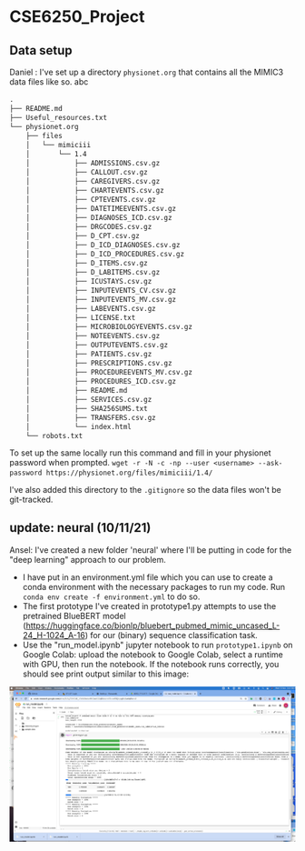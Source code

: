 # CSE6250_Project

## Data setup
Daniel : I've set up a directory `physionet.org` that contains all the MIMIC3 data files like so.
abc
```
.
├── README.md
├── Useful_resources.txt
└── physionet.org
    ├── files
    │   └── mimiciii
    │       └── 1.4
    │           ├── ADMISSIONS.csv.gz
    │           ├── CALLOUT.csv.gz
    │           ├── CAREGIVERS.csv.gz
    │           ├── CHARTEVENTS.csv.gz
    │           ├── CPTEVENTS.csv.gz
    │           ├── DATETIMEEVENTS.csv.gz
    │           ├── DIAGNOSES_ICD.csv.gz
    │           ├── DRGCODES.csv.gz
    │           ├── D_CPT.csv.gz
    │           ├── D_ICD_DIAGNOSES.csv.gz
    │           ├── D_ICD_PROCEDURES.csv.gz
    │           ├── D_ITEMS.csv.gz
    │           ├── D_LABITEMS.csv.gz
    │           ├── ICUSTAYS.csv.gz
    │           ├── INPUTEVENTS_CV.csv.gz
    │           ├── INPUTEVENTS_MV.csv.gz
    │           ├── LABEVENTS.csv.gz
    │           ├── LICENSE.txt
    │           ├── MICROBIOLOGYEVENTS.csv.gz
    │           ├── NOTEEVENTS.csv.gz
    │           ├── OUTPUTEVENTS.csv.gz
    │           ├── PATIENTS.csv.gz
    │           ├── PRESCRIPTIONS.csv.gz
    │           ├── PROCEDUREEVENTS_MV.csv.gz
    │           ├── PROCEDURES_ICD.csv.gz
    │           ├── README.md
    │           ├── SERVICES.csv.gz
    │           ├── SHA256SUMS.txt
    │           ├── TRANSFERS.csv.gz
    │           └── index.html
    └── robots.txt
```
To set up the same locally run this command and fill in your physionet password when prompted.
`wget -r -N -c -np --user <username> --ask-password https://physionet.org/files/mimiciii/1.4/`

I've also added this directory to the `.gitignore` so the data files won't be git-tracked.

## update: neural (10/11/21)
Ansel: I've created a new folder 'neural' where I'll be putting in code for the "deep learning" approach to our problem. 

* I have put in an environment.yml file which you can use to create a conda environment with the necessary packages to run my code. Run `conda env create -f environment.yml` to do so. 
* The first prototype I've created in prototype1.py attempts to use the pretrained BlueBERT model (https://huggingface.co/bionlp/bluebert_pubmed_mimic_uncased_L-24_H-1024_A-16) for our (binary) sequence classification task.
* Use the "run_model.ipynb" jupyter notebook to run `prototype1.ipynb` on Google Colab: upload the notebook to Google Colab, select a runtime with GPU, then run the notebook. If the notebook runs correctly, you should see print output similar to this image:

![img.png](img.png)
